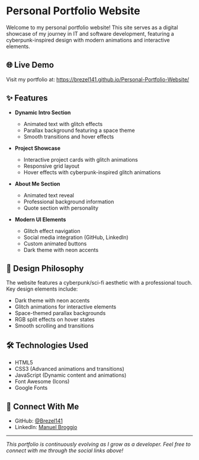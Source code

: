 # Personal Portfolio Website

Welcome to my personal portfolio website! This site serves as a digital showcase of my journey in IT and software development, featuring a cyberpunk-inspired design with modern animations and interactive elements.

## 🌐 Live Demo
Visit my portfolio at: https://brezel141.github.io/Personal-Portfolio-Website/
## ✨ Features

- **Dynamic Intro Section**
  - Animated text with glitch effects
  - Parallax background featuring a space theme
  - Smooth transitions and hover effects

- **Project Showcase**
  - Interactive project cards with glitch animations
  - Responsive grid layout
  - Hover effects with cyberpunk-inspired glitch animations

- **About Me Section**
  - Animated text reveal
  - Professional background information
  - Quote section with personality

- **Modern UI Elements**
  - Glitch effect navigation
  - Social media integration (GitHub, LinkedIn)
  - Custom animated buttons
  - Dark theme with neon accents

## 🎨 Design Philosophy

The website features a cyberpunk/sci-fi aesthetic with a professional touch. Key design elements include:
- Dark theme with neon accents
- Glitch animations for interactive elements
- Space-themed parallax backgrounds
- RGB split effects on hover states
- Smooth scrolling and transitions

## 🛠 Technologies Used

- HTML5
- CSS3 (Advanced animations and transitions)
- JavaScript (Dynamic content and animations)
- Font Awesome (Icons)
- Google Fonts

## 🔗 Connect With Me

- GitHub: [@Brezel141](https://github.com/Brezel141)
- LinkedIn: [Manuel Broggio](https://www.linkedin.com/in/manuel-broggio-964966186/)

---

*This portfolio is continuously evolving as I grow as a developer. Feel free to connect with me through the social links above!*
